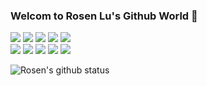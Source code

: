 ### Welcom to Rosen Lu's Github World 👋

![](https://img.shields.io/github/commit-activity/m/lucumt/ghblog)
![](https://img.shields.io/github/commit-activity/w/lucumt/ghblog)
![](https://img.shields.io/github/forks/lucumt/ghblog)
![](https://img.shields.io/github/stars/lucumt/ghblog)
![](https://img.shields.io/github/languages/count/lucumt/ghblog)
<br/>
![](https://img.shields.io/badge/coder-working-brightgreen)
![](https://img.shields.io/badge/skill-Java-success)
![](https://img.shields.io/badge/skill-Golang-success)
![](https://img.shields.io/badge/skill-Python-success)
![](https://img.shields.io/badge/skill-MySQL-success)

![Rosen's github status](https://github-readme-stats.vercel.app/api?username=lucumt&show_icons=true&theme=light) 

<!--
![Top Langs](https://github-readme-stats.vercel.app/api/top-langs/?username=lucumt)


**lucumt/lucumt** is a ✨ _special_ ✨ repository because its `README.md` (this file) appears on your GitHub profile.

Here are some ideas to get you started:

- 🔭 I’m currently working on ...
- 🌱 I’m currently learning ...
- 👯 I’m looking to collaborate on ...
- 🤔 I’m looking for help with ...
- 💬 Ask me about ...
- 📫 How to reach me: ...
- 😄 Pronouns: ...
- ⚡ Fun fact: ...
-->
